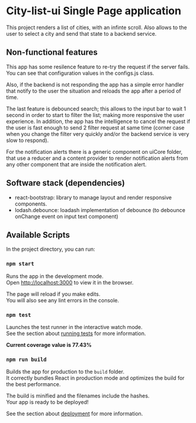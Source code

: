# City-list-ui Single Page application

This project renders a list of cities, with an infinte scroll.
Also allows to the user to select a city and send that state to a backend service.


## Non-functional features
This app has some resilence feature to re-try the request if the server fails. You can see that configuration values in the configs.js class.

Also, if the backend is not responding the app has a simple error handler that notify to the user the situation and reloads the app after a period of time.

The last feature is debounced search; this allows to the input bar to wait 1 second in order to start to filter the list; making more responsive the user experience.
In addition, the app has the intelligence to cancel the request if the user is fast enough to send 2 filter request at same time (corner case when you change the filter very  quickly and/or the backend service is very slow to respond).

For the notification alerts there is a generic component on uiCore folder, that use a reducer and a content provider to render notification alerts from any other component that are inside the notification alert. 

## Software stack (dependencies)
* react-bootstrap: library to manage layout and render responsive components.
* lodash.debounce: loadash implementation of debounce (to debounce onChange event on input text component)

## Available Scripts

In the project directory, you can run:

### `npm start`

Runs the app in the development mode.\
Open [http://localhost:3000](http://localhost:3000) to view it in the browser.

The page will reload if you make edits.\
You will also see any lint errors in the console.

### `npm test`

Launches the test runner in the interactive watch mode.\
See the section about [running tests](https://facebook.github.io/create-react-app/docs/running-tests) for more information.

**Current coverage value is 77.43%** 

### `npm run build`

Builds the app for production to the `build` folder.\
It correctly bundles React in production mode and optimizes the build for the best performance.

The build is minified and the filenames include the hashes.\
Your app is ready to be deployed!

See the section about [deployment](https://facebook.github.io/create-react-app/docs/deployment) for more information.

